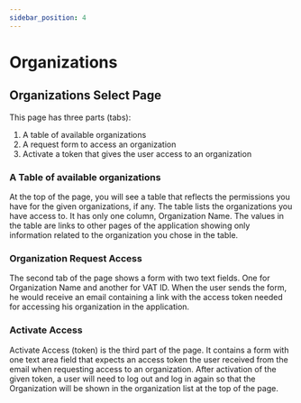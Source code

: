 ```yaml
---
sidebar_position: 4
---
```


# Organizations

## Organizations Select Page

This page has three parts (tabs):

1. A table of available organizations
2. A request form to access an organization
3. Activate a token that gives the user access to an organization

### A Table of available organizations

At the top of the page, you will see a table that reflects the permissions you have for the given organizations, if any.
The table lists the organizations you have access to. It has only one column, Organization Name. The values in the table are links to other pages of the application showing only information related to the organization you chose in the table.

### Organization Request Access

The second tab of the page shows a form with two text fields. One for Organization Name and another for VAT ID. When the user sends the form, he would receive an email containing a link with the access token needed for accessing his organization in the application.

### Activate Access

Activate Access (token) is the third part of the page. It contains a form with one text area field that expects an access token the user received from the email when requesting access to an organization. After activation of the given token, a user will need to log out and log in again so that the Organization will be shown in the organization list at the top of the page.
